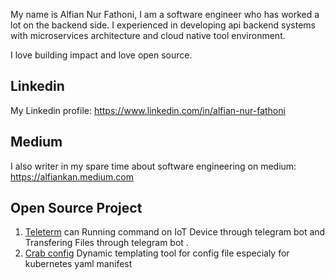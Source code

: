 My name is Alfian Nur Fathoni, I am a software engineer who has worked a lot on the backend side. I experienced in developing api backend systems with microservices architecture and cloud native tool environment.

I love building impact and love open source.


## Linkedin
My Linkedin profile: https://www.linkedin.com/in/alfian-nur-fathoni

## Medium
I also writer in my spare time about software engineering on medium: https://alfiankan.medium.com

## Open Source Project
1. [Teleterm](https://github.com/alfiankan/teleterm) can Running command on IoT Device through telegram bot and Transfering Files through telegram bot .
2. [Crab config](https://github.com/alfiankan/crab-config-files-templating) Dynamic templating tool for config file especialy for kubernetes yaml manifest
